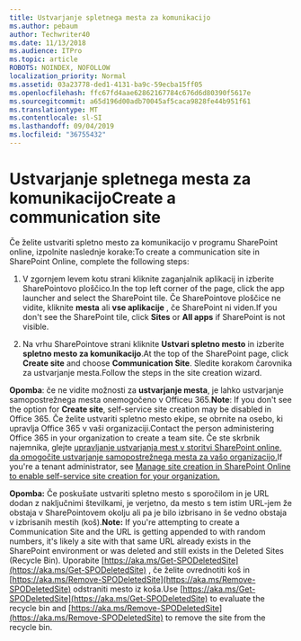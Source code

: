 ```yaml
---
title: Ustvarjanje spletnega mesta za komunikacijo
ms.author: pebaum
author: Techwriter40
ms.date: 11/13/2018
ms.audience: ITPro
ms.topic: article
ROBOTS: NOINDEX, NOFOLLOW
localization_priority: Normal
ms.assetid: 03a23778-ded1-4131-ba9c-59ecba15ff05
ms.openlocfilehash: ffc67fd4aae62862167784c676d6d80390f5617e
ms.sourcegitcommit: a65d196d00adb70045af5caca9828fe44b951f61
ms.translationtype: MT
ms.contentlocale: sl-SI
ms.lasthandoff: 09/04/2019
ms.locfileid: "36755432"
---
```

# <a name="create-a-communication-site"></a><span data-ttu-id="dbd4c-102">Ustvarjanje spletnega mesta za komunikacijo</span><span class="sxs-lookup"><span data-stu-id="dbd4c-102">Create a communication site</span></span>

<span data-ttu-id="dbd4c-103">Če želite ustvariti spletno mesto za komunikacijo v programu SharePoint online, izpolnite naslednje korake:</span><span class="sxs-lookup"><span data-stu-id="dbd4c-103">To create a communication site in SharePoint Online, complete the following steps:</span></span> 
  
1. <span data-ttu-id="dbd4c-104">V zgornjem levem kotu strani kliknite zaganjalnik aplikacij in izberite SharePointovo ploščico.</span><span class="sxs-lookup"><span data-stu-id="dbd4c-104">In the top left corner of the page, click the app launcher and select the SharePoint tile.</span></span> <span data-ttu-id="dbd4c-105">Če SharePointove ploščice ne vidite, kliknite **mesta** ali **vse aplikacije** , če SharePoint ni viden.</span><span class="sxs-lookup"><span data-stu-id="dbd4c-105">If you don't see the SharePoint tile, click **Sites** or **All apps** if SharePoint is not visible.</span></span> 
    
2. <span data-ttu-id="dbd4c-106">Na vrhu SharePointove strani kliknite **Ustvari spletno mesto** in izberite **spletno mesto za komunikacijo**.</span><span class="sxs-lookup"><span data-stu-id="dbd4c-106">At the top of the SharePoint page, click **Create site** and choose **Communication Site**.</span></span> <span data-ttu-id="dbd4c-107">Sledite korakom čarovnika za ustvarjanje mesta.</span><span class="sxs-lookup"><span data-stu-id="dbd4c-107">Follow the steps in the site creation wizard.</span></span> 
    
 <span data-ttu-id="dbd4c-108">**Opomba**: če ne vidite možnosti za **ustvarjanje mesta**, je lahko ustvarjanje samopostrežnega mesta onemogočeno v Officeu 365.</span><span class="sxs-lookup"><span data-stu-id="dbd4c-108">**Note**: If you don't see the option for **Create site**, self-service site creation may be disabled in Office 365.</span></span> <span data-ttu-id="dbd4c-109">Če želite ustvariti spletno mesto ekipe, se obrnite na osebo, ki upravlja Office 365 v vaši organizaciji.</span><span class="sxs-lookup"><span data-stu-id="dbd4c-109">Contact the person administering Office 365 in your organization to create a team site.</span></span> <span data-ttu-id="dbd4c-110">Če ste skrbnik najemnika, glejte [upravljanje ustvarjanja mest v storitvi SharePoint online, da omogočite ustvarjanje samopostrežnega mesta za vašo organizacijo.](https://go.microsoft.com/fwlink/?linkid=2018780)</span><span class="sxs-lookup"><span data-stu-id="dbd4c-110">If you're a tenant administrator, see [Manage site creation in SharePoint Online to enable self-service site creation for your organization.](https://go.microsoft.com/fwlink/?linkid=2018780)</span></span>
  
 <span data-ttu-id="dbd4c-111">**Opomba:** Če poskušate ustvariti spletno mesto s sporočilom in je URL dodan z naključnimi številkami, je verjetno, da mesto s tem istim URL-jem že obstaja v SharePointovem okolju ali pa je bilo izbrisano in še vedno obstaja v izbrisanih mestih (koš).</span><span class="sxs-lookup"><span data-stu-id="dbd4c-111">**Note:** If you're attempting to create a Communication Site and the URL is getting appended to with random numbers, it's likely a site with that same URL already exists in the SharePoint environment or was deleted and still exists in the Deleted Sites (Recycle Bin).</span></span> <span data-ttu-id="dbd4c-112">Uporabite [https://aka.ms/Get-SPODeletedSite](https://aka.ms/Get-SPODeletedSite) , če želite ovrednotiti koš in [https://aka.ms/Remove-SPODeletedSite](https://aka.ms/Remove-SPODeletedSite) odstraniti mesto iz koša.</span><span class="sxs-lookup"><span data-stu-id="dbd4c-112">Use [https://aka.ms/Get-SPODeletedSite](https://aka.ms/Get-SPODeletedSite) to evaluate the recycle bin and [https://aka.ms/Remove-SPODeletedSite](https://aka.ms/Remove-SPODeletedSite) to remove the site from the recycle bin.</span></span> 
  

